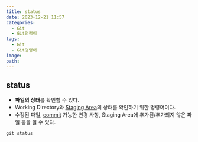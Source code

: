 ```yaml
---
title: status
date: 2023-12-21 11:57
categories:
  - Git
  - Git명령어
tags:
  - Git
  - Git명령어
image: 
path:
---
```


## status
+ **파일의 상태**를 확인할 수 있다.
+ Working Directory와 [Staging Area](https://sonjh919.github.io/posts/Git의-3가지-영역)의 상태를 확인하기 위한 명령어이다.
+ 수정된 파일, [commit](https://sonjh919.github.io/posts/commit) 가능한 변경 사항, Staging Area에 추가된/추가되지 않은 파일 등을 알 수 있다.
```dos
git status
```


